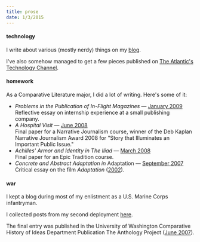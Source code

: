 ```yaml
---
title: prose
date: 1/3/2015
---
```


#### technology

I write about various (mostly nerdy) things on my [blog](/blog).

I've also somehow managed to get a few pieces published on [The Atlantic's Technology Channel](http://www.theatlantic.com/joe-moon/).

#### homework

As a Comparative Literature major, I did a lot of writing. Here's some of it:

<ul>
  <li><em>Problems in the Publication of In-Flight Magazines</em> &mdash; <a href="/prose/magazines">January 2009</a> <br />
    Reflective essay on internship experience at a small publishing company.</li>

  <li><em>A Hospital Visit</em> &mdash; <a href="/prose/hospital">June 2008</a> <br />
    Final paper for a Narrative Journalism course, winner of the Deb Kaplan Narrative Journalism Award 2008 for "Story that Illuminates an Important Public Issue."</li>

  <li><em>Achilles' Armor and Identity in The Iliad</em> &mdash; <a href="/prose/achilles">March 2008</a> <br />
    Final paper for an Epic Tradition course.</li>

  <li><em>Concrete and Abstract Adaptation in</em> Adaptation &mdash; <a href="/prose/adaptation">September 2007</a> <br />
    Critical essay on the film <em>Adaptation</em> (<a href="http://www.imdb.com/title/tt0268126/">2002</a>).</li>
</ul>

#### war

I kept a blog during most of my enlistment as a U.S. Marine Corps infantryman.

I collected posts from my second deployment [here](http://servicerecordbook.com).

The final entry was published in the University of Washington Comparative History of Ideas Department Publication The Anthology Project ([June 2007](https://depts.washington.edu/chid/The_Anthology_Project/2007/)).
